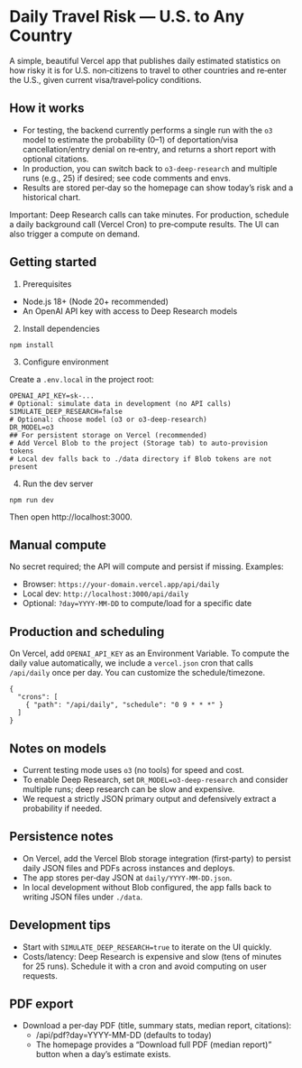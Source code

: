 Daily Travel Risk — U.S. to Any Country
=======================================

A simple, beautiful Vercel app that publishes daily estimated statistics on how risky it is for U.S. non‑citizens to travel to other countries and re‑enter the U.S., given current visa/travel‑policy conditions.

How it works
------------

- For testing, the backend currently performs a single run with the `o3` model to estimate the probability (0–1) of deportation/visa cancellation/entry denial on re‑entry, and returns a short report with optional citations.
- In production, you can switch back to `o3-deep-research` and multiple runs (e.g., 25) if desired; see code comments and envs.
- Results are stored per‑day so the homepage can show today’s risk and a historical chart.

Important: Deep Research calls can take minutes. For production, schedule a daily background call (Vercel Cron) to pre‑compute results. The UI can also trigger a compute on demand.

Getting started
---------------

1) Prerequisites

- Node.js 18+ (Node 20+ recommended)
- An OpenAI API key with access to Deep Research models

2) Install dependencies

```
npm install
```

3) Configure environment

Create a `.env.local` in the project root:

```
OPENAI_API_KEY=sk-...
# Optional: simulate data in development (no API calls)
SIMULATE_DEEP_RESEARCH=false
# Optional: choose model (o3 or o3-deep-research)
DR_MODEL=o3
## For persistent storage on Vercel (recommended)
# Add Vercel Blob to the project (Storage tab) to auto-provision tokens
# Local dev falls back to ./data directory if Blob tokens are not present
```

4) Run the dev server

```
npm run dev
```

Then open http://localhost:3000.

Manual compute
--------------

No secret required; the API will compute and persist if missing. Examples:

- Browser: `https://your-domain.vercel.app/api/daily`
- Local dev: `http://localhost:3000/api/daily`
- Optional: `?day=YYYY-MM-DD` to compute/load for a specific date

Production and scheduling
-------------------------

On Vercel, add `OPENAI_API_KEY` as an Environment Variable. To compute the daily value automatically, we include a `vercel.json` cron that calls `/api/daily` once per day. You can customize the schedule/timezone.

```
{
  "crons": [
    { "path": "/api/daily", "schedule": "0 9 * * *" }
  ]
}
```

Notes on models
---------------

- Current testing mode uses `o3` (no tools) for speed and cost.
- To enable Deep Research, set `DR_MODEL=o3-deep-research` and consider multiple runs; deep research can be slow and expensive.
- We request a strictly JSON primary output and defensively extract a probability if needed.

Persistence notes
-----------------

- On Vercel, add the Vercel Blob storage integration (first‑party) to persist daily JSON files and PDFs across instances and deploys.
- The app stores per‑day JSON at `daily/YYYY-MM-DD.json`.
- In local development without Blob configured, the app falls back to writing JSON files under `./data`.

Development tips
----------------

- Start with `SIMULATE_DEEP_RESEARCH=true` to iterate on the UI quickly.
- Costs/latency: Deep Research is expensive and slow (tens of minutes for 25 runs). Schedule it with a cron and avoid computing on user requests.

PDF export
----------

- Download a per‑day PDF (title, summary stats, median report, citations):
  - /api/pdf?day=YYYY-MM-DD (defaults to today)
  - The homepage provides a “Download full PDF (median report)” button when a day’s estimate exists.
